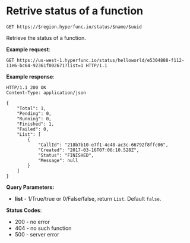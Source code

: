 # Retrive status of a function

`GET https://$region.hyperfunc.io/status/$name/$uuid`

Retrieve the status of a function.

**Example request**:

```
GET https://us-west-1.hyperfunc.io/status/helloworld/e5304888-f112-11e6-bc64-92361f002671?list=1 HTTP/1.1
```

**Example response**:

```
HTTP/1.1 200 OK
Content-Type: application/json

{
    "Total": 1,
    "Pending": 0,
    "Running": 0,
    "Finished": 1,
    "Failed": 0,
    "List": [
        {
            "CallId": "218b7b10-e7f1-4c48-ac3c-66792f8ffc06",
            "Created": "2017-03-16T07:06:10.528Z",
            "Status": "FINISHED",
            "Message": null
        }
    ]
}
```

**Query Parameters:**

- **list** - 1/True/true or 0/False/false, return `List`. Default `false`.

**Status Codes**:

* 200 - no error
* 404 - no such function
* 500 - server error
